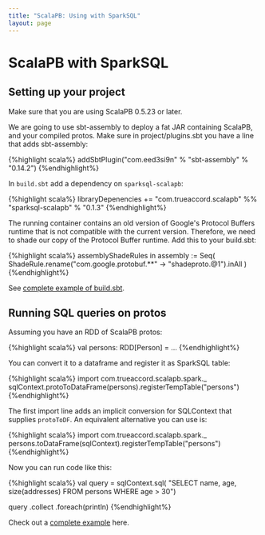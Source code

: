 ```yaml
---
title: "ScalaPB: Using with SparkSQL"
layout: page
---
```


# ScalaPB with SparkSQL

## Setting up your project

Make sure that you are using ScalaPB 0.5.23 or later.

We are going to use sbt-assembly to deploy a fat JAR containing ScalaPB, and
your compiled protos.  Make sure in project/plugins.sbt you have a line
that adds sbt-assembly:

{%highlight scala%}
addSbtPlugin("com.eed3si9n" % "sbt-assembly" % "0.14.2")
{%endhighlight%}

In `build.sbt` add a dependency on `sparksql-scalapb`:

{%highlight scala%}
libraryDepenencies += "com.trueaccord.scalapb" %% "sparksql-scalapb" % "0.1.3"
{%endhighlight%}

The running container contains an old version of Google's Protocol Buffers
runtime that is not compatible with the current version. Therefore, we need to
shade our copy of the Protocol Buffer runtime. Add this to your build.sbt:

{%highlight scala%}
assemblyShadeRules in assembly := Seq(
  ShadeRule.rename("com.google.protobuf.**" -> "shadeproto.@1").inAll
)
{%endhighlight%}

See [complete example of build.sbt](https://github.com/thesamet/sparksql-scalapb-test/blob/master/build.sbt).

## Running SQL queries on protos

Assuming you have an RDD of ScalaPB protos:

{%highlight scala%}
val persons: RDD[Person] = ...
{%endhighlight%}

You can convert it to a dataframe and register it as SparkSQL table:

{%highlight scala%}
import com.trueaccord.scalapb.spark._
sqlContext.protoToDataFrame(persons).registerTempTable("persons")
{%endhighlight%}

The first import line adds an implicit conversion for SQLContext that supplies
`protoToDF`. An equivalent alternative you can use is:

{%highlight scala%}
import com.trueaccord.scalapb.spark._
persons.toDataFrame(sqlContext).registerTempTable("persons")
{%endhighlight%}

Now you can run code like this:

{%highlight scala%}
val query = sqlContext.sql(
  "SELECT name, age, size(addresses) FROM persons WHERE age > 30")

query
  .collect
  .foreach(println)
{%endhighlight%}

Check out a [complete example](https://github.com/thesamet/sparksql-scalapb-test) here.
